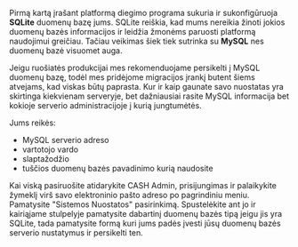 Pirmą kartą įrašant platformą diegimo programa sukuria ir sukonfigūruoja **SQLite** duomenų bazę jums.
SQLite reiškia, kad mums nereikia žinoti jokios duomenų bazės informacijos ir leidžia žmonėms paruosti platformą naudojimui greičiau. Tačiau veikimas šiek tiek sutrinka su **MySQL** nes duomenų bazė visuomet auga.

Jeigu ruošiatės produkcijai mes rekomenduojame persikelti į MySQL duomenų bazę, todėl mes pridėjome migracijos įrankį butent šiems atvejams, kad viskas būtų paprasta. Kur ir kaip gaunate savo nuostatas yra skirtinga kiekvienam serveryje, bet dažniausiai rasite MySQL informacija bet kokioje serverio administracijoje į kurią jungtumėtės.

Jums reikės:

 - MySQL serverio adreso
 - vartotojo vardo
 - slaptažodžio
 - tuščios duomenų bazės pavadinimo kurią naudosite

Kai viską pasiruošite atidarykite CASH Admin, prisijungimas ir palaikykite žymeklį virš savo elektroninio pašto adreso po pagrindiniu meniu. Pamatysite "Sistemos Nuostatos" pasirinkimą. Spustelėkite ant jo ir kairiąjame stulpelyje pamatysite dabartinį duomenų bazės tipą jeigu jis yra SQLite, tada pamatysite formą kuri jums padės įvesti jūsų duomenų bazės serverio nustatymus ir persikelti ten.
